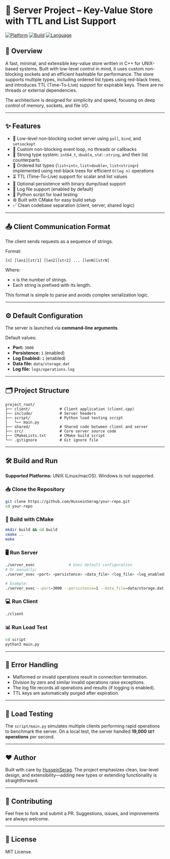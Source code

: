 # 🧠 Server Project – Key-Value Store with TTL and List Support

[![Platform](https://img.shields.io/badge/platform-UNIX-informational)](https://github.com/HusseinSerag)
[![Build](https://img.shields.io/badge/build-CMake-blue)](https://cmake.org)
[![Language](https://img.shields.io/badge/language-C++17-blue.svg)](https://en.cppreference.com)

## 🚀 Overview

A fast, minimal, and extensible key-value store written in C++ for UNIX-based systems. Built with low-level control in mind, it uses custom non-blocking sockets and an efficient hashtable for performance. The store supports multiple types, including ordered list types using red-black trees, and introduces TTL (Time-To-Live) support for expirable keys. There are no threads or external dependencies.

The architecture is designed for simplicity and speed, focusing on deep control of memory, sockets, and file I/O.

---

## ✨ Features

* 🔌 Low-level non-blocking socket server using `poll`, `bind`, and `setsockopt`
* 🧠 Custom non-blocking event loop, no threads or callbacks
* 🧮 Strong type system: `int64_t`, `double`, `std::string`, and their list counterparts
* 🌲 Ordered list types (`list<int>`, `list<double>`, `list<string>`) implemented using red-black trees for efficient `O(log n)` operations
* ⏳ TTL (Time-To-Live) support for scalar and list values
* 💾 Optional persistence with binary dump/load support
* 📝 Log file support (enabled by default)
* 🧪 Python script for load testing
* ⚙️ Built with CMake for easy build setup
* ✅ Clean codebase separation (client, server, shared logic)

---

## 📤 Client Communication Format

The client sends requests as a sequence of strings.

Format:

```
[n] [len1][str1] [len2][str2] ... [lenN][strN]
```

Where:

* `n` is the number of strings.
* Each string is prefixed with its length.

This format is simple to parse and avoids complex serialization logic.

---

## ⚙️ Default Configuration

The server is launched via **command-line arguments**.

Default values:

* **Port:** `3000`
* **Persistence:** `1` (enabled)
* **Log Enabled:** `1` (enabled)
* **Data file:** `data/storage.dat`
* **Log file:** `logs/operations.log`

---

## 🗂️ Project Structure

```
project_root/
├── client/             # Client application (client.cpp)
├── include/            # Server headers
├── script/             # Python load testing script
│   └── main.py
├── shared/             # Shared code between client and server
├── src/                # Core server source code
├── CMakeLists.txt      # CMake build script
└── .gitignore          # Git ignore file
```

---

## 🛠️ Build and Run

**Supported Platforms:** UNIX (Linux/macOS). Windows is not supported.

### 📥 Clone the Repository

```bash
git clone https://github.com/HusseinSerag/your-repo.git
cd your-repo
```

### 🔧 Build with CMake

```bash
mkdir build && cd build
cmake ..
make
```

### 🖥️ Run Server

```bash
./server_exec               # Uses default configuration
# Or manually:
./server_exec <port> <persistence> <data_file> <log_file> <log_enabled>

# Example:
./server_exec --port=3000 --persistence=1 --data_file=data/storage.dat --log_file=logs/operations.log --log_enabled=1
```

### 💻 Run Client

```bash
./client
```

### 📊 Run Load Test

```bash
cd script
python3 main.py
```

---

## 📃 Error Handling

* Malformed or invalid operations result in connection termination.
* Division by zero and similar invalid operations raise exceptions.
* The log file records all operations and results (if logging is enabled).
* TTL keys are automatically purged after expiration.

---

## 🧪 Load Testing

The `script/main.py` simulates multiple clients performing rapid operations to benchmark the server. On a local test, the server handled **19,000 `SET` operations** per second.

---

## ❤️ Author

Built with care by [HusseinSerag](https://github.com/HusseinSerag). The project emphasizes clean, low-level design, and extensibility—adding new types or extending functionality is straightforward.

---

## 🤝 Contributing

Feel free to fork and submit a PR. Suggestions, issues, and improvements are always welcome.

---

## 📄 License

MIT License.
